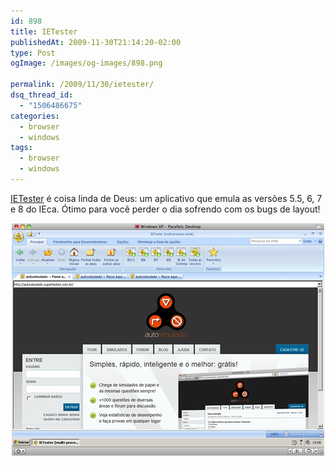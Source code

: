 ```yaml
---
id: 898
title: IETester
publishedAt: 2009-11-30T21:14:20-02:00
type: Post
ogImage: /images/og-images/898.png

permalink: /2009/11/30/ietester/
dsq_thread_id:
  - "1506486675"
categories:
  - browser
  - windows
tags:
  - browser
  - windows
---
```

[IETester](http://my-debugbar.com/wiki/IETester/HomePage) é coisa linda de Deus: um aplicativo que emula as versões 5.5, 6, 7 e 8 do IEca. Ótimo para você perder o dia sofrendo com os bugs de layout!

<center>
  <a href="http://my-debugbar.com/wiki/IETester/HomePage"><img src="/wp-content/uploads/2009/11/ietester.jpg" alt="ietester" title="ietester" /></a>
</center>
